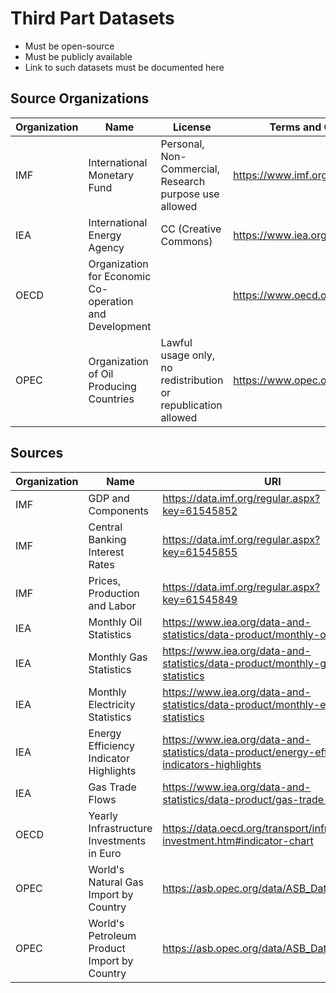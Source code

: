 # Third Part Datasets

- Must be open-source
- Must be publicly available
- Link to such datasets must be documented here

## Source Organizations

| Organization | Name | License | Terms and Conditions Page |
|--------------|------|---------|---------------------------|
| IMF | International Monetary Fund | Personal, Non-Commercial, Research purpose use allowed | https://www.imf.org/external/terms.htm |
| IEA | International Energy Agency | CC (Creative Commons) | https://www.iea.org/terms |
| OECD | Organization for Economic Co-operation and Development |  | https://www.oecd.org/termsandconditions/ |
| OPEC | Organization of Oil Producing Countries | Lawful usage only, no redistribution or republication allowed | https://www.opec.org/opec_web/en/35.htm |

## Sources

| Organization | Name | URI |
|------|--------------|-----|
| IMF | GDP and Components | https://data.imf.org/regular.aspx?key=61545852 |
| IMF | Central Banking Interest Rates | https://data.imf.org/regular.aspx?key=61545855 |
| IMF | Prices, Production and Labor | https://data.imf.org/regular.aspx?key=61545849 |
| IEA | Monthly Oil Statistics | https://www.iea.org/data-and-statistics/data-product/monthly-oil-statistics |
| IEA | Monthly Gas Statistics | https://www.iea.org/data-and-statistics/data-product/monthly-gas-statistics |
| IEA | Monthly Electricity Statistics | https://www.iea.org/data-and-statistics/data-product/monthly-electricity-statistics |
| IEA | Energy Efficiency Indicator Highlights | https://www.iea.org/data-and-statistics/data-product/energy-efficiency-indicators-highlights |
| IEA | Gas Trade Flows | https://www.iea.org/data-and-statistics/data-product/gas-trade-flows |
| OECD | Yearly Infrastructure Investments in Euro | https://data.oecd.org/transport/infrastructure-investment.htm#indicator-chart |
| OPEC | World's Natural Gas Import by Country | https://asb.opec.org/data/ASB_Data.php |
| OPEC | World's Petroleum Product Import by Country | https://asb.opec.org/data/ASB_Data.php |
